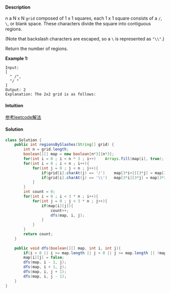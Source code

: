 #### Description

n a N x N `grid` composed of 1 x 1 squares, each 1 x 1 square consists of a `/`, `\`, or blank space. These characters divide the square into contiguous regions.

(Note that backslash characters are escaped, so a `\` is represented as `"\\"`.)

Return the number of regions.

 

**Example 1:**

```
Input:
[
  " /",
  "/ "
]
Output: 2
Explanation: The 2x2 grid is as follows:
```

#### Intuition

[参考leetcode解法](https://leetcode.com/problems/regions-cut-by-slashes/discuss/205674/C%2B%2B-with-picture-DFS-on-upscaled-grid)

#### Solution

```java
class Solution {
    public int regionsBySlashes(String[] grid) {
        int n = grid.length;
        boolean[][] map = new boolean[n*3][n*3];
        for(int i = 0 ; i < n * 3 ; i++)    Arrays.fill(map[i], true);
        for(int i = 0 ; i < n ; i++){
            for(int j = 0 ; j < n ; j++){
                if(grid[i].charAt(j) == '/')    map[3*i+2][3*j] = map[3*i+1][3*j+1] = map[3*i][3*j+2] = false;
                if(grid[i].charAt(j) == '\\')   map[3*i][3*j] = map[3*i+1][3*j+1] = map[3*i+2][3*j+2] = false;
            }
        }
        int count = 0;
        for(int i = 0 ; i < 3 * n ; i++){
            for(int j = 0 ; j < 3 * n ; j++){
                if(map[i][j]){
                    count++;
                    dfs(map, i, j);
                }
            }
        }
        return count;
    }
    
    public void dfs(boolean[][] map, int i, int j){
        if(i < 0 || i >= map.length || j < 0 || j >= map.length || !map[i][j])  return;
        map[i][j] = false;
        dfs(map, i - 1, j);
        dfs(map, i + 1, j);
        dfs(map, i, j + 1);
        dfs(map, i, j - 1);
    }
}
```

